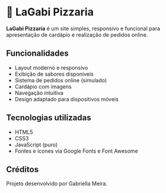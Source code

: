 # 🍕 LaGabi Pizzaria

**LaGabi Pizzaria** é um site simples, responsivo e funcional para apresentação de cardápio e realização de pedidos online. 

## Funcionalidades

- Layout moderno e responsivo
- Exibição de sabores disponíveis
- Sistema de pedidos online (simulado)
- Cardápio com imagens
- Navegação intuitiva
- Design adaptado para dispositivos móveis

## Tecnologias utilizadas

- HTML5
- CSS3
- JavaScript (puro)
- Fontes e ícones via Google Fonts e Font Awesome

## Créditos

Projeto desenvolvido por Gabriella Meira.

